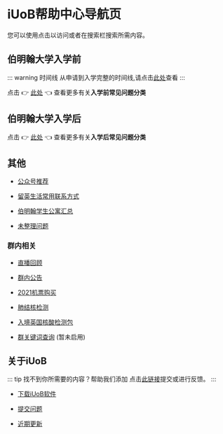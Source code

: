 # iUoB帮助中心导航页

您可以使用点击以访问或者在搜索栏搜索所需内容。

## 伯明翰大学入学前

::: warning 时间线
从申请到入学完整的时间线,请点击[此处](./pre-admissions/timeline/)查看
:::

点击 👉 [此处](./pre-admissions/) 👈 查看更多有关**入学前常见问题分类**

## 伯明翰大学入学后

点击 👉 [此处](./enrolled/) 👈 查看更多有关**入学后常见问题分类**

## 其他

- [公众号推荐](./others/Recommended-Official-WeChat-Account/)

- [留英生活常用联系方式](./others/Common-Used-Contacts-In-UK-Life/)

- [伯明翰学生公寓汇总](./others/Student-Accommodation-In-Birmingham/)

- [未整理问题](./others/unorganized/)

### 群内相关

- [直播回顾](./others/WeChat-Groups/live/)

- [群内公告](./others/WeChat-Groups/announcement/)

- [2021机票购买](./others/tips/flights/)

- [肺结核检测](./others/tips/TB/)

- [入境英国核酸检测包](./others/tips/policy/2&8-Days-Covid-Test/)

- [群关键词查询](./others/WeChat-Groups/keywords/)  (暂未启用)

## 关于iUoB

::: tip 找不到你所需要的内容？帮助我们添加
点击[此链接](./iUoB/submit/)提交或进行反馈。
:::

- [下载iUoB软件](./iUoB/download/)

- [提交问题](./iUoB/submit/)

- [近期更新](./iUoB/updates/)